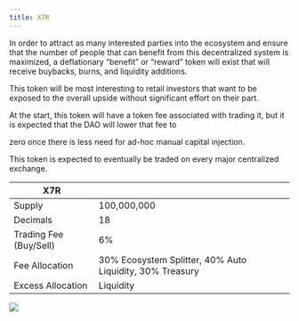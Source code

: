 ```yaml
---
title: X7R
---
```


In order to attract as many interested parties into the ecosystem and ensure that the number of people that can benefit from this decentralized system is maximized, a deflationary “benefit” or “reward” token will exist that will receive buybacks, burns, and liquidity additions.

This token will be most interesting to retail investors that want to be exposed to the overall upside without significant effort on their part.

At the start, this token will have a token fee associated with trading it, but it is expected that the DAO will lower that fee to

zero once there is less need for ad-hoc manual capital injection.

This token is expected to eventually be traded on every major centralized exchange.

| X7R                    |                                                          |
| ---------------------- | -------------------------------------------------------- |
| Supply                 | 100,000,000                                              |
| Decimals               | 18                                                       |
| Trading Fee (Buy/Sell) | 6%                                                       |
| Fee Allocation         | 30% Ecosystem Splitter, 40% Auto Liquidity, 30% Treasury |
| Excess Allocation      | Liquidity                                                |

![](https://assets.x7finance.org/images/diagrams/x7r-diagram.jpg)
